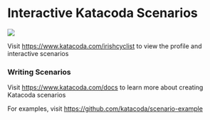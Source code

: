 # Interactive Katacoda Scenarios

[![](http://shields.katacoda.com/katacoda/irishcyclist/count.svg)](https://www.katacoda.com/irishcyclist "Get your profile on Katacoda.com")

Visit https://www.katacoda.com/irishcyclist to view the profile and interactive scenarios

### Writing Scenarios
Visit https://www.katacoda.com/docs to learn more about creating Katacoda scenarios

For examples, visit https://github.com/katacoda/scenario-example
